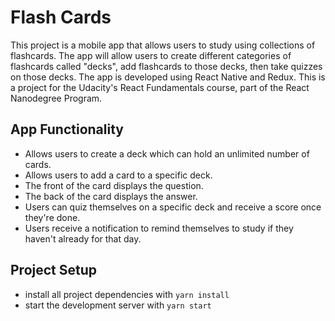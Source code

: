 # Flash Cards

This project is a mobile app that allows users to study using collections of flashcards. The app will allow users to create different categories of flashcards called "decks", add flashcards to those decks, then take quizzes on those decks. The app is developed using React Native and Redux. This is a project for the Udacity's React Fundamentals course, part of the React Nanodegree Program.

## App Functionality

- Allows users to create a deck which can hold an unlimited number of cards.
- Allows users to add a card to a specific deck.
- The front of the card displays the question.
- The back of the card displays the answer.
- Users can quiz themselves on a specific deck and receive a score once they're done.
- Users receive a notification to remind themselves to study if they haven't already for that day.

## Project Setup

- install all project dependencies with `yarn install`
- start the development server with `yarn start`
